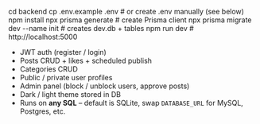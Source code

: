 cd backend
cp .env.example .env            # or create .env manually (see below)
npm install
npx prisma generate             # create Prisma client
npx prisma migrate dev --name init   # creates dev.db + tables
npm run dev                     # http://localhost:5000


* JWT auth (register / login)
* Posts CRUD + likes + scheduled publish
* Categories CRUD
* Public / private user profiles
* Admin panel (block / unblock users, approve posts)
* Dark / light theme stored in DB
* Runs on **any SQL** – default is SQLite, swap `DATABASE_URL` for MySQL, Postgres, etc.